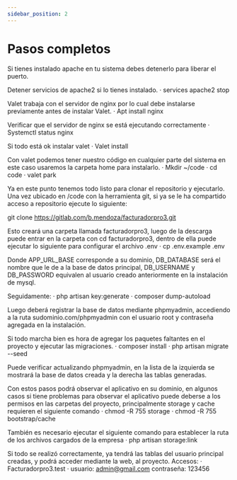 ```yaml
---
sidebar_position: 2
---
```


# Pasos completos

Si tienes instalado apache en tu sistema debes detenerlo para liberar el puerto.
 
Detener servicios de apache2 si lo tienes instalado.
·         services apache2 stop
 
Valet trabaja con el servidor de nginx por lo cual debe instalarse previamente antes de instalar Valet.
·         Apt install nginx
 
Verificar que el servidor de nginx se está ejecutando correctamente
·         Systemctl status nginx
 
Si todo está ok instalar valet
·         Valet install
 
Con valet podemos tener nuestro código en cualquier parte del sistema en este caso usaremos la carpeta home para instalarlo.
·         Mkdir ~/code
·         cd code
·         valet park
 
Ya en este punto tenemos todo listo para clonar el repositorio y ejecutarlo. Una vez ubicado en /code con la herramienta git, si ya se le ha compartido acceso a repositorio ejecute lo siguiente:

git clone https://gitlab.com/b.mendoza/facturadorpro3.git
 
Esto creará una carpeta llamada facturadorpro3, luego de la descarga puede entrar en la carpeta con cd facturadorpro3, dentro de ella puede ejecutar lo siguiente para configurar el archivo .env
·         cp .env.example .env

Donde APP_URL_BASE corresponde a su dominio, DB_DATABASE será el nombre que le de a la base de datos principal, DB_USERNAME y DB_PASSWORD equivalen al usuario creado anteriormente en la instalación de mysql.
 
Seguidamente:
·         php artisan key:generate
·         composer dump-autoload
 
Luego deberá registrar la base de datos mediante phpmyadmin, accediendo a la ruta sudominio.com/phpmyadmin con el usuario root y contraseña agregada en la instalación.
 
Si todo marcha bien es hora de agregar los paquetes faltantes en el proyecto y ejecutar las migraciones.
·         composer install
·         php artisan migrate --seed
 
Puede verificar actualizando phpmyadmin, en la lista de la izquierda se mostrará la base de datos creada y la derecha las tablas generadas.
 
Con estos pasos podrá observar el aplicativo en su dominio, en algunos casos si tiene problemas para observar el aplicativo puede deberse a los permisos en las carpetas del proyecto, principalmente storage y cache requieren el siguiente comando
·         chmod -R 755 storage
·         chmod -R 755 bootstrap/cache
 
También es necesario ejecutar el siguiente comando para establecer la ruta de los archivos cargados de la empresa
·         php artisan storage:link
 
Si todo se realizó correctamente, ya tendrá las tablas del usuario principal creadas, y podrá acceder mediante la web, al proyecto.
Accesos:
·         Facturadorpro3.test
·         usuario: admin@gmail.com
contraseña: 123456
